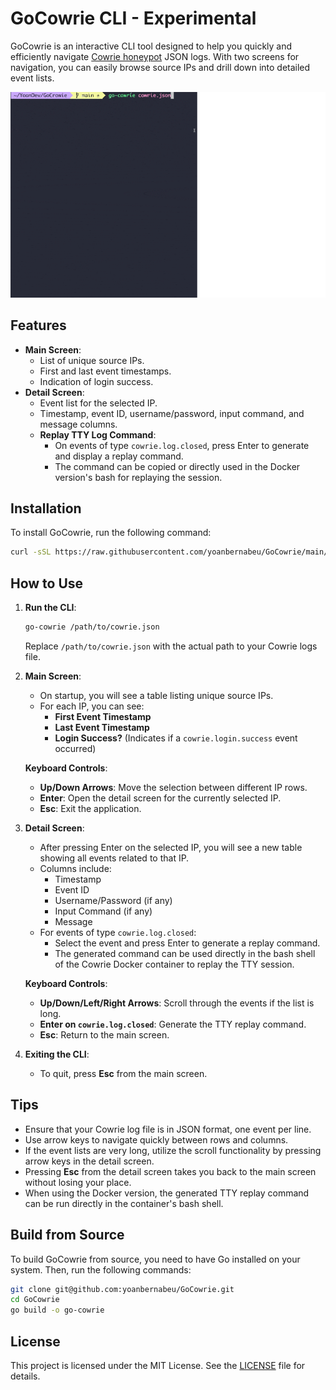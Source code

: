 
# GoCowrie CLI - Experimental

GoCowrie is an interactive CLI tool designed to help you quickly and efficiently navigate [Cowrie honeypot](https://github.com/cowrie/cowrie) JSON logs. With two screens for navigation, you can easily browse source IPs and drill down into detailed event lists.

![GoCowrie CLI](./terminal.gif)

## Features

- **Main Screen**:
  - List of unique source IPs.
  - First and last event timestamps.
  - Indication of login success.
- **Detail Screen**:
  - Event list for the selected IP.
  - Timestamp, event ID, username/password, input command, and message columns.
  - **Replay TTY Log Command**:
    - On events of type `cowrie.log.closed`, press Enter to generate and display a replay command.
    - The command can be copied or directly used in the Docker version's bash for replaying the session.

## Installation

To install GoCowrie, run the following command:

```bash
curl -sSL https://raw.githubusercontent.com/yoanbernabeu/GoCowrie/main/install.sh | bash
```

## How to Use

1. **Run the CLI**:
   ```bash
   go-cowrie /path/to/cowrie.json
   ```
   Replace `/path/to/cowrie.json` with the actual path to your Cowrie logs file.

2. **Main Screen**:
   - On startup, you will see a table listing unique source IPs.
   - For each IP, you can see:
     - **First Event Timestamp**
     - **Last Event Timestamp**
     - **Login Success?** (Indicates if a `cowrie.login.success` event occurred)
   
   **Keyboard Controls**:
   - **Up/Down Arrows**: Move the selection between different IP rows.
   - **Enter**: Open the detail screen for the currently selected IP.
   - **Esc**: Exit the application.

3. **Detail Screen**:
   - After pressing Enter on the selected IP, you will see a new table showing all events related to that IP.
   - Columns include:
     - Timestamp
     - Event ID
     - Username/Password (if any)
     - Input Command (if any)
     - Message
   - For events of type `cowrie.log.closed`:
     - Select the event and press Enter to generate a replay command.
     - The generated command can be used directly in the bash shell of the Cowrie Docker container to replay the TTY session.

   **Keyboard Controls**:
   - **Up/Down/Left/Right Arrows**: Scroll through the events if the list is long.
   - **Enter on `cowrie.log.closed`**: Generate the TTY replay command.
   - **Esc**: Return to the main screen.

4. **Exiting the CLI**:
   - To quit, press **Esc** from the main screen.

## Tips

- Ensure that your Cowrie log file is in JSON format, one event per line.
- Use arrow keys to navigate quickly between rows and columns.
- If the event lists are very long, utilize the scroll functionality by pressing arrow keys in the detail screen.
- Pressing **Esc** from the detail screen takes you back to the main screen without losing your place.
- When using the Docker version, the generated TTY replay command can be run directly in the container's bash shell.

## Build from Source

To build GoCowrie from source, you need to have Go installed on your system. Then, run the following commands:

```bash
git clone git@github.com:yoanbernabeu/GoCowrie.git
cd GoCowrie
go build -o go-cowrie
```

## License

This project is licensed under the MIT License. See the [LICENSE](LICENSE) file for details.

